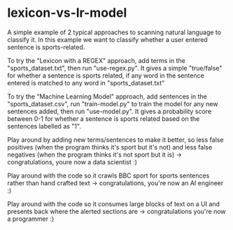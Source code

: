 # lexicon-vs-lr-model

A simple example of 2 typical approaches to scanning natural language to classify it.  In this example we want to classify whether a user entered sentence is sports-related.

To try the "Lexicon with a REGEX" approach, add terms in the "sports_dataset.txt", then run "use-regex.py".  It gives a simple "true/false" for whether a sentence is sports related, if any word in the sentence entered is matched to any word in "sports_dataset.txt"

To try the "Machine Learning Model" approach, add sentences in the "sports_dataset.csv", run "train-model.py" to train the model for any new sentences added, then run "use-model.py".  It gives a probability score between 0-1 for whether a sentence is sports related based on the sentences labelled as "1".

Play around by adding new terms/sentences to make it better, so less false positives (when the program thinks it's sport but it's not) and less false negatives (when the program thinks it's not sport but it is) -> congratulations, youre now a data scientist :)

Play around with the code so it crawls BBC sport for sports sentences rather than hand crafted text -> congratulations, you're now an AI engineer :)

Play around with the code so it consumes large blocks of text on a UI and presents back where the alerted sections are -> congratulations you're now a programmer :)